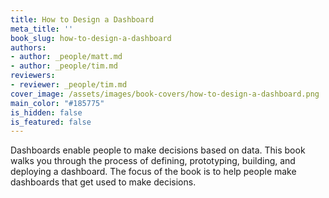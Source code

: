```yaml
---
title: How to Design a Dashboard
meta_title: ''
book_slug: how-to-design-a-dashboard
authors:
- author: _people/matt.md
- author: _people/tim.md
reviewers:
- reviewer: _people/tim.md
cover_image: /assets/images/book-covers/how-to-design-a-dashboard.png
main_color: "#185775"
is_hidden: false
is_featured: false
---
```

Dashboards enable people to make decisions based on data. This book walks you through the process of defining, prototyping, building, and deploying a dashboard. The focus of the book is to help people make dashboards that get used to make decisions.
